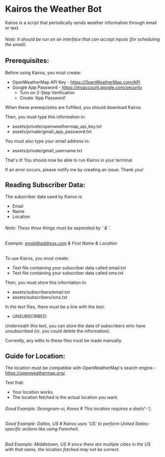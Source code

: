 # Kairos the Weather Bot
Kairos is a script that periodically sends weather information through email or text.
###### Note: It should be run on an interface that can accept inputs (for scheduling the email).

## Prerequisites:
Before using Kairos, you must create:
- OpenWeatherMap API Key - https://OpenWeatherMap.com/API 
- Google App Password - https://myaccount.google.com/security
    - Turn on 2-Step Verification
    - Create 'App Password'

When these prerequisites are fulfilled, you should download Kairos.

Then, you must type this information in:
- assets/private/openweathermap_api_key.txt
- assets/private/gmail_app_password.txt

You must also type your email address in:
- assets/private/gmail_username.txt
 
That's it! You should now be able to run Kairos in your terminal.

If an error occurs, please notify me by creating an issue. Thank you!

## Reading Subscriber Data:
The subscriber data used by Kairos is:
- Email
- Name
- Location

###### Note: These three things must be separated by ' & '.
###### Example: email@address.com & First Name & Location

To use Kairos, you must create:
- Text file containing your subscriber data called email.txt
- Text file containing your subscriber data called sms.txt

Then, you must store this information in:
- assets/subscribers/email.txt
- assets/subscribers/sms.txt

In the text files, there must be a line with the text:
- UNSUBSCRIBED:

Underneath this text, you can store the data of subscribers who have unsubscribed (or, you could delete the information).

Currently, any edits to these files must be made manually.

## Guide for Location:
The location must be compatible with OpenWeatherMap's search engine - https://openweathermap.org/.

Test that:
- Your location works.
- The location fetched is the actual location you want.

###### Good Example: Seongnam-si, Korea  # This location requires a dash('-').
###### Good Example: Dallas, US  # Kairos uses 'US' to perform United States-specific actions like using Farenheit.
###### Bad Example: Middletown, US  # since there are multiple cities in the US with that name, the location fetched may not be correct.

